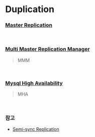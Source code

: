 Duplication
===

### [Master Replication](./master-replication/README.md)

<br>

### [Multi Master Replication Manager](./mmm/README.md)
>MMM

<br>

### [Mysql High Availability](./mha/README.md)
>MHA

<br>

### 참고
* [Semi-sync Replication](./semi-sync-replication/README.md)

<br>
